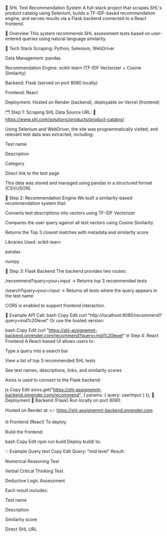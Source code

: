 🧠 SHL Test Recommendation System
A full-stack project that scrapes SHL's product catalog using Selenium, builds a TF-IDF-based recommendation engine, and serves results via a Flask backend connected to a React frontend.

📌 Overview
This system recommends SHL assessment tests based on user-entered queries using natural language similarity.

🔧 Tech Stack
Scraping: Python, Selenium, WebDriver

Data Management: pandas

Recommendation Engine: scikit-learn (TF-IDF Vectorizer + Cosine Similarity)

Backend: Flask (served on port 8080 locally)

Frontend: React

Deployment: Hosted on Render (backend), deployable on Vercel (frontend)

🗂️ Step 1: Scraping SHL Data
Source URL:
🔗 https://www.shl.com/solutions/products/product-catalog/

Using Selenium and WebDriver, the site was programmatically visited, and relevant test data was extracted, including:

Test name

Description

Category

Direct link to the test page

This data was stored and managed using pandas in a structured format (CSV/JSON).

🤖 Step 2: Recommendation Engine
We built a similarity-based recommendation system that:

Converts test descriptions into vectors using TF-IDF Vectorizer

Compares the user query against all test vectors using Cosine Similarity

Returns the Top 3 closest matches with metadata and similarity score

Libraries Used:
scikit-learn

pandas

numpy

🔌 Step 3: Flask Backend
The backend provides two routes:

/recommend?query=your+input
→ Returns top 3 recommended tests

/search?query=your+input
→ Returns all tests where the query appears in the test name

CORS is enabled to support frontend interaction.

🔁 Example API Call:
bash
Copy
Edit
curl "http://localhost:8080/recommend?query=mid%20level"
Or use the hosted version:

bash
Copy
Edit
curl "https://shl-assignemnt-backend.onrender.com/recommend?query=mid%20level"
🌐 Step 4: React Frontend
A React-based UI allows users to:

Type a query into a search bar

View a list of top 3 recommended SHL tests

See test names, descriptions, links, and similarity scores

Axios is used to connect to the Flask backend:

js
Copy
Edit
axios.get("https://shl-assignemnt-backend.onrender.com/recommend", {
  params: { query: userInput }
});
🚀 Deployment
🔧 Backend (Flask)
Run locally on port 8080

Hosted on Render at:
👉 https://shl-assignemnt-backend.onrender.com

🌐 Frontend (React)
To deploy:

Build the frontend:

bash
Copy
Edit
npm run build
Deploy build/ to:


💡 Example Query
text
Copy
Edit
Query: "mid level"
Result:

Numerical Reasoning Test

Verbal Critical Thinking Test

Deductive Logic Assessment

Each result includes:

Test name

Description

Similarity score

Direct SHL URL


